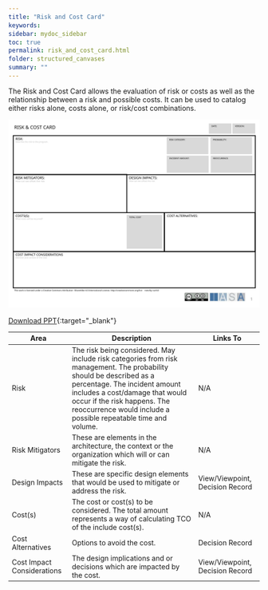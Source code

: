 ```yaml
---
title: "Risk and Cost Card"
keywords: 
sidebar: mydoc_sidebar
toc: true
permalink: risk_and_cost_card.html
folder: structured_canvases
summary: ""
---
```



The Risk and Cost Card allows the evaluation of risk or costs as well as the relationship between a risk and possible costs. It can be used to catalog either risks alone, costs alone, or risk/cost combinations. 

![image001](media/risk_and_cost_card001.svg)

[Download PPT](media/ppt/risk_and_cost_card.ppt){:target="_blank"}

| Area | Description | Links To |
| --- | --- | --- |
| Risk | The risk being considered. May include risk categories from risk management. The probability should be described as a percentage. The incident amount includes a cost/damage that would occur if the risk happens. The reoccurrence would include a possible repeatable time and volume.  | N/A |
| Risk Mitigators | These are elements in the architecture, the context or the organization which will or can mitigate the risk.  | N/A |
| Design Impacts | These are specific design elements that would be used to mitigate or address the risk.  | View/Viewpoint, Decision Record |
| Cost(s) | The cost or cost(s) to be considered. The total amount represents a way of calculating TCO of the include cost(s).  | N/A |
| Cost Alternatives | Options to avoid the cost.  | Decision Record |
| Cost Impact Considerations | The design implications and or decisions which are impacted by the cost.  | View/Viewpoint, Decision Record |


